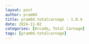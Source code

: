 ```yaml
---
layout: post
author: pram0d
title: pram0d.totalcarnage - 1.0.4
date: 2024-11-02
categories: [Arcade, Total Carnage]
tags: [pram0d.totalcarnage]
---
```


